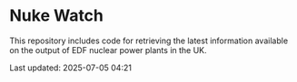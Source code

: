 # Nuke Watch

This repository includes code for retrieving the latest information available on the output of EDF nuclear power plants in the UK.

Last updated: 2025-07-05 04:21
